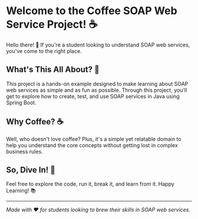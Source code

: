 # Welcome to the Coffee SOAP Web Service Project! :coffee:

Hello there! :wave: If you're a student looking to understand SOAP web services, you've come to the right place.

## What's This All About? :thinking:

This project is a hands-on example designed to make learning about SOAP web services as simple and as fun as possible. Through this project, you'll get to explore how to create, test, and use SOAP services in Java using Spring Boot.

## Why Coffee? :coffee:

Well, who doesn't love coffee? Plus, it's a simple yet relatable domain to help you understand the core concepts without getting lost in complex business rules.

## So, Dive In! :diving_mask:

Feel free to explore the code, run it, break it, and learn from it. Happy Learning! :books:

---

*Made with :heart: for students looking to brew their skills in SOAP web services.*
